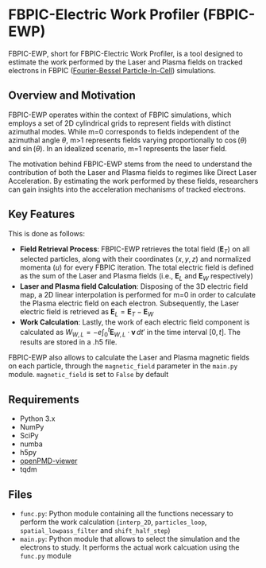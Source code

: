 # FBPIC-Electric Work Profiler (FBPIC-EWP)
FBPIC-EWP, short for FBPIC-Electric Work Profiler, is a tool designed to estimate the work performed by the Laser and Plasma fields on tracked electrons in FBPIC ([Fourier-Bessel Particle-In-Cell](https://github.com/fbpic/fbpic)) simulations.

## Overview and Motivation
FBPIC-EWP operates within the context of FBPIC simulations, which employs a set of 2D cylindrical grids to represent fields with distinct azimuthal modes. While m=0 corresponds to fields independent of the azimuthal angle $\theta$, m>1 represents fields varying proportionally to $\cos(\theta)$ and $\sin(\theta)$. In an idealized scenario, m=1 represents the laser field.

The motivation behind FBPIC-EWP stems from the need to understand the contribution of both the Laser and Plasma fields to regimes like Direct Laser Acceleration. By estimating the work performed by these fields, researchers can gain insights into the acceleration mechanisms of tracked electrons.

## Key Features
This is done as follows:
* __Field Retrieval Process__: FBPIC-EWP retrieves the total field ($\mathbf{E}_T$) on all selected particles, along with their coordinates $(x, y, z)$ and normalized momenta ($u$) for every FBPIC iteration. The total electric field is defined as the sum of the Laser and Plasma fields (i.e., $\mathbf{E}_L$ and $\mathbf{E}_W$ respectively)
* __Laser and Plasma field Calculation__: Disposing of the 3D electric field map, a 2D linear interpolation is performed for m=0 in order to calculate the Plasma electric field on each electron. Subsequently, the Laser electric field is retrieved as $\mathbf{E}_L = \mathbf{E}_T - \mathbf{E}_W$
* __Work Calculation__: Lastly, the work of each electric field component is calculated as $W_{W,L} = -e \int_{0}^{t} \mathbf{E}_{W,L} \cdot \mathbf{v}\,dt'$ in the time interval $[0, t]$. The results are stored in a .h5 file.

FBPIC-EWP also allows to calculate the Laser and Plasma magnetic fields on each particle, through the `magnetic_field` parameter in the `main.py` module. `magnetic_field` is set to `False` by default

## Requirements
* Python 3.x
* NumPy
* SciPy
* numba
* h5py
* [openPMD-viewer](https://github.com/openPMD/openPMD-viewer)
* tqdm

## Files
* `func.py`: Python module containing all the functions necessary to perform the work calculation (`interp_2D`, `particles_loop`, `spatial_lowpass_filter` and `shift_half_step`)
* `main.py`: Python module that allows to select the simulation and the electrons to study. It performs the actual work calcuation using the `func.py` module 
